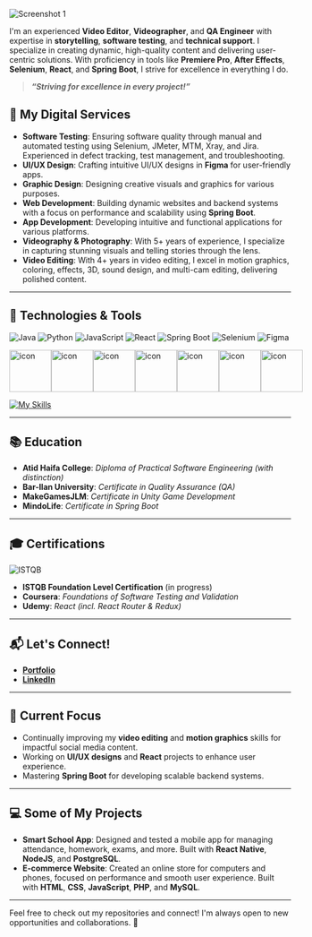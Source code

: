  ![Screenshot 1](assets/main.gif)


I'm an experienced **Video Editor**, **Videographer**, and **QA Engineer** with expertise in **storytelling**, **software testing**, and **technical support**. I specialize in creating dynamic, high-quality content and delivering user-centric solutions. With proficiency in tools like **Premiere Pro**, **After Effects**, **Selenium**, **React**, and **Spring Boot**, I strive for excellence in everything I do.

> **_“Striving for excellence in every project!”_**

## 🚀 My Digital Services
 - **Software Testing**: Ensuring software quality through manual and automated testing using Selenium, JMeter, MTM, Xray, and Jira. Experienced in defect tracking, test management, and troubleshooting.
- **UI/UX Design**: Crafting intuitive UI/UX designs in **Figma** for user-friendly apps.
- **Graphic Design**: Designing creative visuals and graphics for various purposes.
- **Web Development**: Building dynamic websites and backend systems with a focus on performance and scalability using **Spring Boot**.
- **App Development**: Developing intuitive and functional applications for various platforms.
- **Videography & Photography**: With 5+ years of experience, I specialize in capturing stunning visuals and telling stories through the lens.
- **Video Editing**: With 4+ years in video editing, I excel in motion graphics, coloring, effects, 3D, sound design, and multi-cam editing, delivering polished content.

---

## 🧠 Technologies & Tools
![Java](https://img.shields.io/badge/Java-F7DF1E?style=for-the-badge&logo=java&logoColor=black)
![Python](https://img.shields.io/badge/Python-3776AB?style=for-the-badge&logo=python&logoColor=white)
![JavaScript](https://img.shields.io/badge/JavaScript-F7DF1E?style=for-the-badge&logo=javascript&logoColor=black)
![React](https://img.shields.io/badge/React-61DAFB?style=for-the-badge&logo=react&logoColor=black)
![Spring Boot](https://img.shields.io/badge/Spring%20Boot-6DB33F?style=for-the-badge&logo=springboot&logoColor=white)
![Selenium](https://img.shields.io/badge/Selenium-43B02A?style=for-the-badge&logo=selenium&logoColor=white)
![Figma](https://img.shields.io/badge/Figma-F24E1E?style=for-the-badge&logo=figma&logoColor=white)

<div style="display: flex; align-items: flex-start;"><img src="https://techstack-generator.vercel.app/github-icon.svg" alt="icon" width="75" height="75" /><img src="https://techstack-generator.vercel.app/mysql-icon.svg" alt="icon" width="75" height="75" /><img src="https://techstack-generator.vercel.app/java-icon.svg" alt="icon" width="75" height="75" /><img src="https://techstack-generator.vercel.app/python-icon.svg" alt="icon" width="75" height="75" /><img src="https://techstack-generator.vercel.app/react-icon.svg" alt="icon" width="75" height="75" /><img src="https://techstack-generator.vercel.app/nginx-icon.svg" alt="icon" width="75" height="75" /><img src="https://techstack-generator.vercel.app/js-icon.svg" alt="icon" width="75" height="75" /></div>

[![My Skills](https://skillicons.dev/icons?i=html,css,ae,androidstudio,c,cpp,cs,eclipse,figma,idea,linux,mongodb,ps,php,postman,pr,unity,vscode)](https://skillicons.dev)

---

## 📚 Education

- **Atid Haifa College**: _Diploma of Practical Software Engineering (with distinction)_
- **Bar-Ilan University**: _Certificate in Quality Assurance (QA)_
- **MakeGamesJLM**: _Certificate in Unity Game Development_
- **MindoLife**: _Certificate in Spring Boot_

---

## 🎓 Certifications

![ISTQB](https://img.shields.io/badge/ISTQB-Foundation%20Level-yellow?style=for-the-badge)
- **ISTQB Foundation Level Certification** (in progress)
- **Coursera**: _Foundations of Software Testing and Validation_
- **Udemy**: _React (incl. React Router & Redux)_

---

## 📬 Let's Connect!

- **[Portfolio](https://hosenfoqra.github.io/portfolio/)**
- **[LinkedIn](https://www.linkedin.com/in/hosen-foqra/)**

---


## 🚀 Current Focus
- Continually improving my **video editing** and **motion graphics** skills for impactful social media content.
- Working on **UI/UX designs** and **React** projects to enhance user experience.
- Mastering **Spring Boot** for developing scalable backend systems.

---

## 💻 Some of My Projects
- **Smart School App**: Designed and tested a mobile app for managing attendance, homework, exams, and more. Built with **React Native**, **NodeJS**, and **PostgreSQL**.
- **E-commerce Website**: Created an online store for computers and phones, focused on performance and smooth user experience. Built with **HTML**, **CSS**, **JavaScript**, **PHP**, and **MySQL**.

---

Feel free to check out my repositories and connect! I'm always open to new opportunities and collaborations. 🌟
